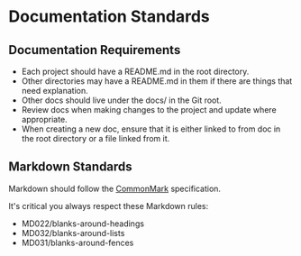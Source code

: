 # Documentation Standards

## Documentation Requirements

- Each project should have a README.md in the root directory.
- Other directories may have a README.md in them if there are things that need explanation.
- Other docs should live under the docs/ in the Git root.
- Review docs when making changes to the project and update where appropriate.
- When creating a new doc, ensure that it is either linked to from doc in the root directory or a file linked from it.

## Markdown Standards

Markdown should follow the [CommonMark](https://commonmark.org/) specification.

It's critical you always respect these Markdown rules:

- MD022/blanks-around-headings
- MD032/blanks-around-lists
- MD031/blanks-around-fences